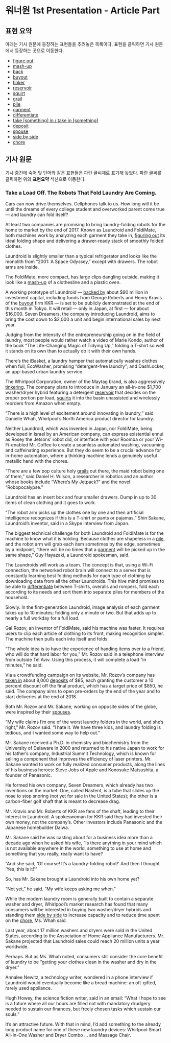 워너원 1st Presentation - Article Part
===

표현 요약
---
아래는 기사 원분에 등장하는 표현들을 추려놓은 목록이다. 표현을 클릭하면 기사 원문에서 등장하는 곳으로 이동한다.

<a name="expression_list"></a>
* [figure out](#figuring_out)
* [mash-up](#mash-up)
* [back](#backed_by)
* [buyout](#buyout)
* [tinker](#tinkering)
* [reservoir](#reservoir)
* [squirt](#squirts)
* [grail](#grails)
* [pile](#pile)
* [garment](#garment)
* [differentiate](#differentiate)
* [take \[something\] in / take in \[something\]](#taken_in)
* [deposit](#deposits)
* [spouse](#spouses)
* [side by side](#side_by_side)
* [chore](#chore)


기사 원문
---
기사 중간에 숙어 및 단어와 같은 표현들은 파란 글씨체로 표기해 놓았다. 파란 글씨를 클릭하면 위의 **표현요약** 섹션으로 이동한다.

### Take a Load Off. The Robots That Fold Laundry Are Coming.

Cars can now drive themselves. Cellphones talk to us. How long will it be until the dreams of every college student and overworked parent come true — and laundry can fold itself?

At least two companies are promising to bring laundry-folding robots for the home to market by the end of 2017. Known as Laundroid and FoldiMate, both machines work by analyzing each garment they take in, [figuring out](#expression_list) <a name="figuring_out"></a> its ideal folding shape and delivering a drawer-ready stack of smoothly folded clothes.

Laundroid is slightly smaller than a typical refrigerator and looks like the monolith from “2001: A Space Odyssey,” except with drawers. The robot arms are inside.

The FoldiMate, more compact, has large clips dangling outside, making it look like a [mash-up](#expression_list) <a name="mash-up"></a> of a clothesline and a plastic oven.

A working prototype of Laundroid — [backed by](#expression_list)<a name="backed_by"></a> about $90 million in investment capital, including funds from George Roberts and Henry Kravis of the [buyout](#expression_list)<a name="buyout"></a> firm KKR — is set to be publicly demonstrated at the end of this month in Tokyo. It will retail — only in Japan, at first — for about $16,000. Seven Dreamers, the company introducing Laundroid, aims to bring the cost down to $2,000 a unit and begin international sales by next year.

Judging from the intensity of the entrepreneurship going on in the field of laundry, most people would rather watch a video of Marie Kondo, author of the book “The Life-Changing Magic of Tidying Up,” folding a T-shirt so well it stands on its own than to actually do it with their own hands.

There’s the iBasket, a laundry hamper that automatically washes clothes when full; EcoWasher, promising “detergent-free laundry”; and DashLocker, an app-based urban laundry service.

The Whirlpool Corporation, owner of the Maytag brand, is also aggressively [tinkering](#expression_list)<a name="tinkering"></a>. The company plans to introduce in January an all-in-one $1,700 washer/dryer hybrid featuring a detergent [reservoir](#expression_list)<a name="reservoir"></a> that decides on the proper portion per load, [squirts](#expression_list)<a name="squirts"></a> it into the basin unassisted and wirelessly reorders from Amazon when empty.

“There is a high level of excitement around innovating in laundry,” said Danielle Whah, Whirlpool’s North America product director for laundry.

Neither Laundroid, which was invented in Japan, nor FoldiMate, being developed in Israel by an American company, can express existential ennui as Rosey the Jetsons’ robot did, or interface with your Roomba or your Wi-Fi-enabled Mr. Coffee to create a seamless automated washing, vacuuming and caffeinating experience. But they do seem to be a crucial advance for in-home automation, where a thinking machine lends a genuinely useful metallic hand with the chores.

“There are a few pop culture holy [grails](#expression_list)<a name="grails"></a> out there, the maid robot being one of them,” said Daniel H. Wilson, a researcher in robotics and an author whose books include “Where’s My Jetpack?” and the novel “Robopocalypse.”

Laundroid has an insert box and four smaller drawers. Dump in up to 30 items of clean clothing and it goes to work.

“The robot arm picks up the clothes one by one and then artificial intelligence recognizes if this is a T-shirt or pants or pajamas,” Shin Sakane, Laundroid’s inventor, said in a Skype interview from Japan.

The biggest technical challenge for both Laundroid and FoldiMate is for the machine to know what it is holding. Because clothes are shapeless in a [pile](#expression_list)<a name="pile"></a>, and the robot arm will grab each item sometimes by the edge, sometimes by a midpoint, “there will be no times that a [garment](#expression_list)<a name="garment"></a> will be picked up in the same shape,” Guy Hayazaki, a Laundroid spokesman, said.

The Laundroids will work as a team. The concept is that, using a Wi-Fi connection, the networked robot brain will connect to a server that is constantly learning best folding methods for each type of clothing by downloading data from all the other Laundroids. This hive mind promises to be able to [differentiate](#expression_list)<a name="differentiate"></a> between T-shirts, overalls and rompers, fold each according to its needs and sort them into separate piles for members of the household.

Slowly. In the first-generation Laundroid, image analysis of each garment takes up to 10 minutes; folding only a minute or two. But that adds up to nearly a full workday for a full load.

Gal Rozov, an inventor of FoldiMate, said his machine was faster. It requires users to clip each article of clothing to its front, making recognition simpler. The machine then pulls each into itself and folds.

“The whole idea is to have the experience of handing items over to a friend, who will do that hard labor for you,” Mr. Rozov said in a telephone interview from outside Tel Aviv. Using this process, it will complete a load “in minutes,” he said.

Via a crowdfunding campaign on its website, Mr. Rozov’s company has [taken in](#expression_list)<a name="taken_in"></a> about 8,000 [deposits](#expression_list)<a name="deposits"></a> of $85, each granting the customer a 10 percent discount off the final product, which has a target price of $850, he said. The company aims to open pre-orders by the end of the year and to start deliveries at the end of 2018.

Both Mr. Rozov and Mr. Sakane, working on opposite sides of the globe, were inspired by their [spouses](#expression_list)<a name="spouses"></a>.

“My wife claims I’m one of the worst laundry folders in the world, and she’s right,” Mr. Rozov said. “I hate it. We have three kids, and laundry folding is tedious, and I wanted some way to help out.”

Mr. Sakane received a Ph.D. in chemistry and biochemistry from the University of Delaware in 2000 and returned to his native Japan to work for his father’s company, Industrial Summit Technology, which is known for selling a component that improves the efficiency of laser printers. Mr. Sakane wanted to work on fully realized consumer products, along the lines of his business heroes: Steve Jobs of Apple and Konosuke Matsushita, a founder of Panasonic.

He formed his own company, Seven Dreamers, which already has two inventions on the market: One, called Nastent, is a tube that slides up the nose to stop snoring (not yet for sale in the United States); the other is a carbon-fiber golf shaft that is meant to decrease drag.

Mr. Kravis and Mr. Roberts of KKR are fans of the shaft, leading to their interest in Laundroid. A spokeswoman for KKR said they had invested their own money, not the company’s. Other investors include Panasonic and the Japanese homebuilder Daiwa.

Mr. Sakane said he was casting about for a business idea more than a decade ago when he asked his wife, “Is there anything in your mind which is not available anywhere in the world, something to use at home and something that you really, really want to have?

“And she said, ‘Of course! It’s a laundry-folding robot!’ And then I thought ‘Yes, this is it!’”

So, has Mr. Sakane brought a Laundroid into his own home yet?

“Not yet,” he said. “My wife keeps asking me when.”

While the modern laundry room is generally built to contain a separate washer and dryer, Whirlpool’s market research has found that many consumers will be interested in buying two washer/dryer hybrids and standing them [side by side](#expression_list)<a name="side_by_side"></a> to increase capacity and to reduce time spent on the [chore](#expression_list)<a name="chore"></a>, Ms. Whah said.

Last year, about 17 million washers and dryers were sold in the United States, according to the Association of Home Appliance Manufacturers. Mr. Sakane projected that Laundroid sales could reach 20 million units a year worldwide.

Perhaps. But as Ms. Whah noted, consumers still consider the core benefit of laundry to be “getting your clothes clean in the washer and dry in the dryer.”

Annalee Newitz, a technology writer, wondered in a phone interview if Laundroid would eventually become like a bread machine: an oft-gifted, rarely used appliance.

Hugh Howey, the science fiction writer, said in an email: “What I hope to see is a future where all our hours are filled not with mandatory drudgery needed to sustain our finances, but freely chosen tasks which sustain our souls.”

It’s an attractive future. With that in mind, I’d add something to the already long product name for one of these new laundry devices: Whirlpool Smart All-in-One Washer and Dryer Combo … and Massage Chair.
